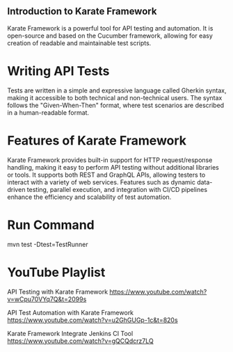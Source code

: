 ## Introduction to Karate Framework

Karate Framework is a powerful tool for API testing and automation.
It is open-source and based on the Cucumber framework, allowing for easy creation of readable and maintainable test scripts.

# Writing API Tests

Tests are written in a simple and expressive language called Gherkin syntax, making it accessible to both technical and non-technical users.
The syntax follows the "Given-When-Then" format, where test scenarios are described in a human-readable format.

# Features of Karate Framework

Karate Framework provides built-in support for HTTP request/response handling, making it easy to perform API testing without additional libraries or tools.
It supports both REST and GraphQL APIs, allowing testers to interact with a variety of web services.
Features such as dynamic data-driven testing, parallel execution, and integration with CI/CD pipelines enhance the efficiency and scalability of test automation.

# Run Command

mvn test -Dtest=TestRunner

# YouTube Playlist

API Testing with Karate Framework https://www.youtube.com/watch?v=wCpu70VYq7Q&t=2099s

API Test Automation with Karate Framework https://www.youtube.com/watch?v=u2GhGUGp-1c&t=820s

Karate Framework Integrate Jenkins CI Tool https://www.youtube.com/watch?v=gQCQdcrz7LQ
